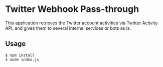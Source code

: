 # Twitter Webhook Pass-through
This application retrieves the Twitter account activities via Twitter Activity API, and gives them to several internal services or bots as is.

## Usage
```shell
$ npm install
$ node index.js
```
